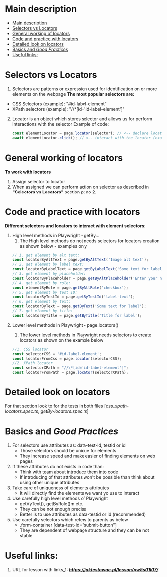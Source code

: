 # Main description

- [Main description](#main-description)
- [Selectors vs Locators](#selectors-vs-locators)
- [General working of locators](#general-working-of-locators)
- [Code and practice with locators](#code-and-practice-with-locators)
- [Detailed look on locators](#detailed-look-on-locators)
- [Basics and _Good Practices_](#basics-and-good-practices)
- [Useful links:](#useful-links)

# Selectors vs Locators

1. Selectors are patterns or expression used for identification on or more elements on the webpage
   **The most popular selectors are:**

- CSS Selectors (example): "#id-label-element"
- XPath selectors (example): "//\*[id='id-label-element']"

2. Locator is an object which stores selector and allows us for perform interactions with the selector
   Example of code:
   ```typescript
   const elementLocator = page.locator(selector); // <-- declare locator by assigning selector to it
   await elementLocator.click(); // <-- interact with the locator (example - clicking in the selected element)
   ```

# General working of locators

**To work with locators**

1. Assign selector to locator
2. When assigned we can perform action on selector as described in **"Selectors vs Locators"** section pt no 2.

# Code and practice with locators

**Different selectors and locators to interact with element selectors**:

1. High level methods in Playwright - getBy...
   1. The High level methods do not needs selectors for locators creation as shown below - examples only
   ```typescript
   // 1. get element by alt text:
   const locatorByAltText = page.getByAltText('Image alt text');
   // 2. get element by label text:
   const locatorByLabelText = page.getByLabelText('Some text for label');
   // 3. get element by placeholder:
   const locatorByPlaceholder = page.getByAltPlaceholder('Enter your name');
   // 4. get element by role:
   const elementByRole = page.getByAltRole('checkbox');
   // 5. get element by test ID:
   const locatorByTestId = page.getByTestId('label-text');
   // 6. get element by text:
   const locatorByText = page.getByText('Some text for label');
   // 7. get element by title:
   const locatorByTitle = page.getByTitle('Title for label');
   ```
2. Lower level methods in Playwright - page.locators(<selector>)
   1. The lower level methods in Playwright needs selectors to create locators as shown on the example below
   ```typescript
   //1. CSS locator
   const selectorCSS = '#id-label-element';
   const locatorFromCss = page.locator(selectorCSS);
   //2. XPath locator
   const selectorXPath = "//\*[id='id-label-element']";
   const locatorFromPath = page.locator(selectorXPath);
   ```

# Detailed look on locators

For that section look to for the tests in both files [*css_xpath-locators.spec.ts*, *getBy-locators.spec.ts*]

# Basics and _Good Practices_

1. For selectors use attributes as: data-test-id, testid or id
   - Those selectors should be unique for elements
   - They increase speed and make easier of finding elements on web pages
2. If these attributes do not exists in code than:
   - Think with team about introduce them into code
   - If introducing of that attributes won't be possible than think about using other unique attributes
3. Take care of uniqueness of elements attributes
   - It will directly find the elements we want yo use to interact
4. Use carefully high level methods of Playwright
   - getVyText(), getByRole()m etc.
   - They can be not enough precise
   - Better is to use attributes as data-testid or id (recommended)
5. Use carefully selectors which refers to parents as below
   - .form-container [data-test-id="submit-button"]
   - They are dependent of webpage structure and they can be not stable

# Useful links:
1. URL for lesson with links_1: ***https://jaktestowac.pl/lesson/pw5s01l07/***
